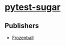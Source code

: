 # [pytest-sugar](https://pypi.org/project/pytest-sugar)



## Publishers
- [Frozenball](https://pypi.org/user/Frozenball)

